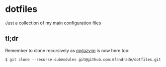 # dotfiles
Just a collection of my main configuration files

## tl;dr
Remember to clone recursively as [mylazvim](https://github.com/mfandrade/mylazyvim) is now here too:
```
$ git clone --recurse-submodules git@github.com:mfandrade/dotfiles.git
```
